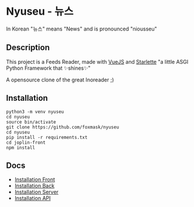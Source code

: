 # Nyuseu - 뉴스

In Korean "뉴스" means "News" and is pronounced "niousseu"

## Description

This project is a Feeds Reader, made with [VueJS](https://vuejs.org) and [Starlette](https://starlette.io) "a little ASGI Python Framework that ✨shines✨"

A opensource clone of the great Inoreader ;) 

## Installation

```shell
python3 -m venv nyuseu
cd nyuseu
source bin/activate
git clone https://github.com/foxmask/nyuseu
cd nyuseu
pip install -r requirements.txt
cd joplin-front
npm install
```

## Docs 


* [Installation Front](nyuseu-front/README.md)
* [Installation Back](nyuseu_back/README.md)
* [Installation Server](nyuseu_server/README.md)
* [Installation API](nyuseu_api/README.md)
